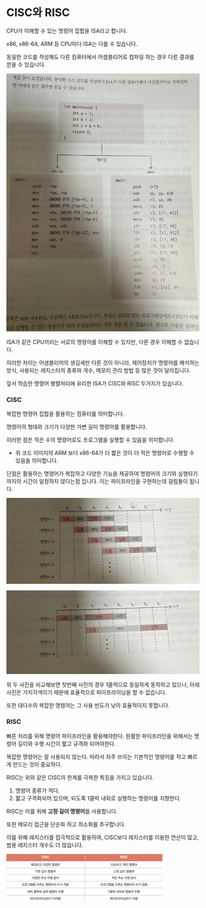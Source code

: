 # CISC와 RISC

CPU가 이해할 수 있는 명령어 집합을 ISA라고 합니다.

x86, x86-64, ARM 등 CPU마다 ISA는 다를 수 있습니다.

동일한 코드를 작성해도 다른 컴퓨터에서 어셈블리어로 컴파일 하는 경우 다른 결과를 얻을 수 있습니다.

![Untitled](./images/Untitled_5.png)

ISA가 같은 CPU끼리는 서로의 명령어를 이해할 수 있지만, 다른 경우 이해할 수 없습니다.

이러한 차이는 어샘블리어의 생김세만 다른 것이 아니라, 제어장치가 명령어를 해석하는 방식, 사용되는 레지스터의 종류와 개수, 메모리 관리 방법 등 많은 것이 달라집니다.

앞서 학습한 명령어 병렬처리에 유리한 ISA가 CISC와 RISC 두가지가 있습니다.

### CISC

복잡한 명령어 집합을 활용하는 컴퓨터를 의미합니다.

명령어의 형태와 크기가 다양한 가변 길이 명령어를 활용합니다.

이러한 점은 적은 수의 명령어로도 프로그램을 실행할 수 있음을 의미합니다.

- 위 코드 이미지의 ARM 보다 x86-64가 더 짧은 것이 더 적은 명령어로 수행할 수 있음을 의미합니다.

단점은 활용하는 명령어가 복잡하고 다양한 기능을 제공하여 명령어의 크기와 실행되기까지의 시간이 일정하지 않다는점 입니다. 이는 파이프라인을 구현하는데 걸림돌이 됩니다.

![Untitled](./images/Untitled_6.png)

![Untitled](./images/Untitled_7.png)

위 두 사진을 비교해보면 첫번째 사진의 경우 1클럭으로 동일하게 동작하고 있으나, 아래 사진은 가지각색이기 때문에 효율적으로 파이프라이닝을 할 수 없습니다.

또한 대다수의 복잡한 명령어는 그 사용 빈도가 낮아 효율적이지 못합니다.

### RISC

빠른 처리를 위해 명령어 파이프라인을 활용해야한다. 원활한 파이프라인을 위해서는 명령어 길이와 수행 시간이 짧고 규격화 되어야한다.

복잡한 명령어는 잘 사용되지 않는다. 따라서 자주 쓰이는 기본적인 명령어를 작고 빠르게 만드는 것이 중요하다.

RISC는 위와 같은 CISC의 한계를 극복한 특징을 가지고 있습니다.

1. 명령어 종류가 적다.
2. 짧고 구격화되어 있으며, 되도록 1클럭 내외로 실행하는 명령어를 지향한다.

RISC는 이를 위해 **고정 길이 명령어**를 사용합니다.

또한 메모리 접근을 단순화 하고 최소화를 추구합니다.

이를 위해 레지스터를 접극적으로 활용하여, CISC보다 레지스터를 이용한 연산이 많고, 범용 레지스터 개수도 더 많습니다.

![Untitled](./images/Untitled_8.png)